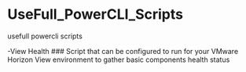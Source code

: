 # UseFull_PowerCLI_Scripts
usefull powercli scripts

-View Health ### Script that can be configured to run for your VMware Horizon View environment to gather basic components health status
